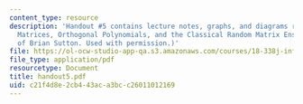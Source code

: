 ```yaml
---
content_type: resource
description: 'Handout #5 contains lecture notes, graphs, and diagrams related to Tridiagonal
  Matrices, Orthogonal Polynomials, and the Classical Random Matrix Ensembles. (Courtesy
  of Brian Sutton. Used with permission.)'
file: https://ol-ocw-studio-app-qa.s3.amazonaws.com/courses/18-338j-infinite-random-matrix-theory-fall-2004/c21f4d8e2cb443aca3bcc26011012169_handout5.pdf
file_type: application/pdf
resourcetype: Document
title: handout5.pdf
uid: c21f4d8e-2cb4-43ac-a3bc-c26011012169
---
```

